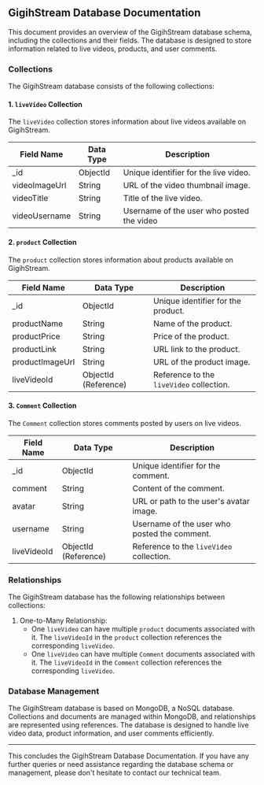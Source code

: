 ## GigihStream Database Documentation

This document provides an overview of the GigihStream database schema, including the collections and their fields. The database is designed to store information related to live videos, products, and user comments.

### Collections

The GigihStream database consists of the following collections:

#### 1. `liveVideo` Collection

The `liveVideo` collection stores information about live videos available on GigihStream.

| Field Name    | Data Type | Description                               |
| ------------- | --------- | ----------------------------------------- |
| \_id          | ObjectId  | Unique identifier for the live video.     |
| videoImageUrl | String    | URL of the video thumbnail image.         |
| videoTitle    | String    | Title of the live video.                  |
| videoUsername | String    | Username of the user who posted the video |

#### 2. `product` Collection

The `product` collection stores information about products available on GigihStream.

| Field Name      | Data Type            | Description                              |
| --------------- | -------------------- | ---------------------------------------- |
| \_id            | ObjectId             | Unique identifier for the product.       |
| productName     | String               | Name of the product.                     |
| productPrice    | String               | Price of the product.                    |
| productLink     | String               | URL link to the product.                 |
| productImageUrl | String               | URL of the product image.                |
| liveVideoId     | ObjectId (Reference) | Reference to the `liveVideo` collection. |

#### 3. `Comment` Collection

The `Comment` collection stores comments posted by users on live videos.

| Field Name  | Data Type            | Description                                  |
| ----------- | -------------------- | -------------------------------------------- |
| \_id        | ObjectId             | Unique identifier for the comment.           |
| comment     | String               | Content of the comment.                      |
| avatar      | String               | URL or path to the user's avatar image.      |
| username    | String               | Username of the user who posted the comment. |
| liveVideoId | ObjectId (Reference) | Reference to the `liveVideo` collection.     |

### Relationships

The GigihStream database has the following relationships between collections:

1. One-to-Many Relationship:
   - One `liveVideo` can have multiple `product` documents associated with it. The `liveVideoId` in the `product` collection references the corresponding `liveVideo`.
   - One `liveVideo` can have multiple `Comment` documents associated with it. The `liveVideoId` in the `Comment` collection references the corresponding `liveVideo`.

### Database Management

The GigihStream database is based on MongoDB, a NoSQL database. Collections and documents are managed within MongoDB, and relationships are represented using references. The database is designed to handle live video data, product information, and user comments efficiently.

---

This concludes the GigihStream Database Documentation. If you have any further queries or need assistance regarding the database schema or management, please don't hesitate to contact our technical team.
